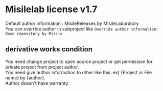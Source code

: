 # Misilelab license v1.7

Default author information : MisileReleases by MisileLaboratory  
You can override author in subproject like `Override author information: Base repository by Misile`

## derivative works condition

You need change project to open source project or get permission for private project from project author.  
You need give author information to other like this. ex) {Project or File name} by {author}.  
Author doesn't have warranty.  
